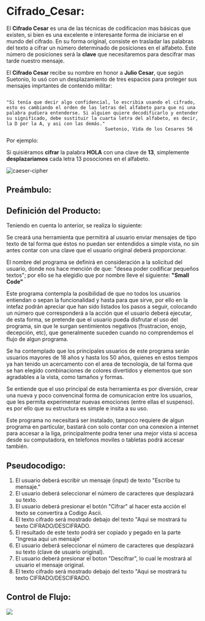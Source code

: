 # Cifrado_Cesar:

El **Cifrado Cesar** es una de las técnicas de codificacion mas básicas que existen, si bien es una excelente e interesante forma de iniciarse en el mundo del cifrado. En su forma original, consiste en trasladar las palabras del texto a cifrar un número determinado de posiciones en el alfabeto. Este número de posiciones será la **clave** que necesitaremos para descifrar mas tarde nuestro mensaje. 

El **Cifrado Cesar** recibe su nombre en honor a **Julio Cesar**, que según Suetonio, lo usó con un desplazamiento de tres espacios para proteger sus mensajes imprtantes de contenido militar:

```text

"Si tenía que decir algo confidencial, lo escribia usando el cifrado,
esto es cambiando el orden de las letras del alfabeto para que ni una
palabra pudiera entenderse. Si alguien quiere decodificarlo y entender
su significado, debe sustituir la cuarta letra del alfabeto, es decir,
la D por la A, y asi con las demás."
									Suetonio, Vida de los Cesares 56
```


Por ejemplo:


Si quisiéramos **cifrar** la palabra **HOLA** con una clave de **13**, simplemente **desplazariamos** cada letra 13 posociones en el alfabeto.


![caeser-cipher](https://erwol.com/wp-content/uploads/2017/04/cifrado-cesar-erwol.jpg)


## Preámbulo:





## Definición del Producto:

Teniendo en cuenta lo anterior, se realiza lo siguiente:

Se  creará una herramienta que permitirá al usuario enviar mensajes de tipo texto de tal forma que éstos no puedan ser entendidos a simple vista, no sin antes contar con una clave que el  usuario original deberá proporcionar.

El nombre del programa se definirá en consideración a la solicitud del usuario, donde nos hace mención de que: "desea poder codificar pequeños textos"; por ello se ha elegidio que por nombre lleve el siguiente: **"Small Code"**

Este programa contempla la posibilidad de que no todos los usuarios entiendan o sepan la funcionalidad y hasta para que sirve, por ello en la intefaz podrán apreciar que han sido listados los pasos a seguir, colocando un número que corresponderá a la acción que el usuario deberá ejecutar, de esta forma, se pretende que el usuario pueda disfrutar el uso del programa, sin que le surgan sentimientos negativos (frustracion, enojo, decepción, etc), que generalmente suceden cuando no comprendemos el flujo de algun programa.

Se ha contemplado que los principales usuarios de este programa serán  usuarios mayores de 18 años y hasta los 50 años, quienes en estos tiempos ya han tenido un  acercamento con el area de tecnología, de tal forma que se han elegido combinaciones de colores divertidos y elementos que son agradables a la vista, como tamaños y formas. 

Se entiende que el uso principal de esta herramienta es por diversión, crear una nueva y poco convencinal forma de comunicacion entre los usuarios, que les permita experimentar nuevas emociones (entre ellas el suspenso). es por ello que su estructura es simple e insita a su uso.

Este programa no necesitará ser instalado, tampoco requiere de algun programa en particular, bastará con solo contar con una conexion a internet para accesar a la liga, principalmente podra tener una mejor vista si accesa desde su computadora, en  telefonos moviles o tabletas podrá accesar también.


## Pseudocodigo:

1. El usuario deberá escribir un  mensaje (input) de texto "Escribe tu mensaje." 
2. El usuario deberá seleccionar el número de caracteres que desplazará su texto.
3. El usuario deberá presionar el botón "Cifrar" al hacer esta acción el texto se convertira a Codigo Ascii.
4. El texto cifrado será mostrado debajo del texto "Aqui se mostrará tu texto CIFRADO/DESCIFRADO.
5. El resultado de este texto podrá ser copiado y pegado en la parte "Ingresa aqui un mensaje"
6. El usuario deberá seleccionar el número de caracteres que desplazará su texto (clave de usuario original).
7. El usuario deberá presionar el boton "Descifrar", lo cual le mostrará al usuario el mensaje original.
8. El texto cifrado será mostrado debajo del texto "Aqui se mostrará tu texto CIFRADO/DESCIFRADO.


## Control de Flujo:


<img align="center" src="./imagenes/CF.jpg" />